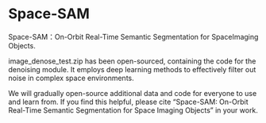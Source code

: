 # Space-SAM
Space-SAM：On-Orbit Real-Time Semantic Segmentation for SpaceImaging Objects.

image_denose_test.zip has been open-sourced, containing the code for the denoising module. It employs deep learning methods to effectively filter out noise in complex space environments.

We will gradually open-source additional data and code for everyone to use and learn from. If you find this helpful, please cite “Space-SAM: On-Orbit Real-Time Semantic Segmentation for Space Imaging Objects” in your work.
